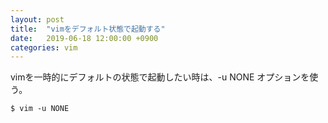 ```yaml
---
layout: post
title:  "vimをデフォルト状態で起動する"
date:   2019-06-18 12:00:00 +0900
categories: vim
---
```


vimを一時的にデフォルトの状態で起動したい時は、-u NONE オプションを使う。

```
$ vim -u NONE
```
